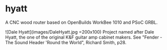 # hyatt
A CNC wood router based on OpenBuilds WorkBee 1010 and PSoC GRBL. 


![Dale Hyatt](images/DaleHyatt.jpg =200x100)
Project named after Dale Hyatt, the one of the original K&F guitar amp cabinet makers. See "Fender - The Sound Header 'Round the World", Richard Smith, p28. 
